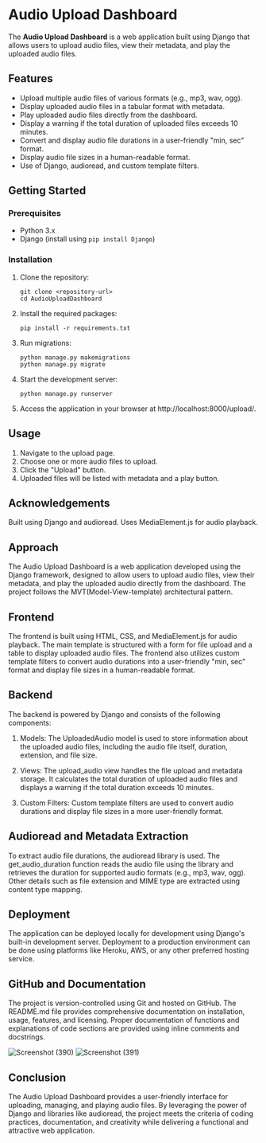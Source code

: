 
# Audio Upload Dashboard

The **Audio Upload Dashboard** is a web application built using Django that allows users to upload audio files, view their metadata, and play the uploaded audio files.

## Features
- Upload multiple audio files of various formats (e.g., mp3, wav, ogg).
- Display uploaded audio files in a tabular format with metadata.
- Play uploaded audio files directly from the dashboard.
- Display a warning if the total duration of uploaded files exceeds 10 minutes.
- Convert and display audio file durations in a user-friendly "min, sec" format.
- Display audio file sizes in a human-readable format.
- Use of Django, audioread, and custom template filters.

## Getting Started
### Prerequisites

- Python 3.x
- Django (install using `pip install Django`)

### Installation

1. Clone the repository:
   ```
   git clone <repository-url>
   cd AudioUploadDashboard
   ```

2. Install the required packages:
    ```
    pip install -r requirements.txt
    ```

3. Run migrations:
    ```
    python manage.py makemigrations
    python manage.py migrate
    ```
4. Start the development server:
    ```
    python manage.py runserver
    ```

5. Access the application in your browser at http://localhost:8000/upload/.

## Usage
1. Navigate to the upload page.
2. Choose one or more audio files to upload.
3. Click the "Upload" button.
4. Uploaded files will be listed with metadata and a play button.

## Acknowledgements
Built using Django and audioread.
Uses MediaElement.js for audio playback.

## Approach
The Audio Upload Dashboard is a web application developed using the Django framework, designed to allow users to upload audio files, view their metadata, and play the uploaded audio directly from the dashboard. The project follows the MVT(Model-View-template) architectural pattern.

## Frontend
The frontend is built using HTML, CSS, and MediaElement.js for audio playback. The main template is structured with a form for file upload and a table to display uploaded audio files. The frontend also utilizes custom template filters to convert audio durations into a user-friendly "min, sec" format and display file sizes in a human-readable format.

## Backend
The backend is powered by Django and consists of the following components:

1. Models: The UploadedAudio model is used to store information about the uploaded audio files, including the audio file itself, duration, extension, and file size.

2. Views: The upload_audio view handles the file upload and metadata storage. It calculates the total duration of uploaded audio files and displays a warning if the total duration exceeds 10 minutes.

3. Custom Filters: Custom template filters are used to convert audio durations and display file sizes in a more user-friendly format.

## Audioread and Metadata Extraction
To extract audio file durations, the audioread library is used. The get_audio_duration function reads the audio file using the library and retrieves the duration for supported audio formats (e.g., mp3, wav, ogg). Other details such as file extension and MIME type are extracted using content type mapping.

## Deployment
The application can be deployed locally for development using Django's built-in development server. Deployment to a production environment can be done using platforms like Heroku, AWS, or any other preferred hosting service.

## GitHub and Documentation
The project is version-controlled using Git and hosted on GitHub. The README.md file provides comprehensive documentation on installation, usage, features, and licensing. Proper documentation of functions and explanations of code sections are provided using inline comments and docstrings.

![Screenshot (390)](https://github.com/GauravSighariya/audioLibrary/assets/84697605/2570d756-e503-4cae-beb3-784dfb7a0913)
![Screenshot (391)](https://github.com/GauravSighariya/audioLibrary/assets/84697605/250cfe68-75ce-478e-848d-73e13b325cc5)


## Conclusion
The Audio Upload Dashboard provides a user-friendly interface for uploading, managing, and playing audio files. By leveraging the power of Django and libraries like audioread, the project meets the criteria of coding practices, documentation, and creativity while delivering a functional and attractive web application.
